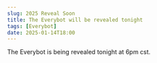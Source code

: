 ```yaml
---
slug: 2025 Reveal Soon
title: The Everybot will be revealed tonight
tags: [Everybot]
date: 2025-01-14T18:00
---
```


The Everybot is being revealed tonight at 6pm cst.